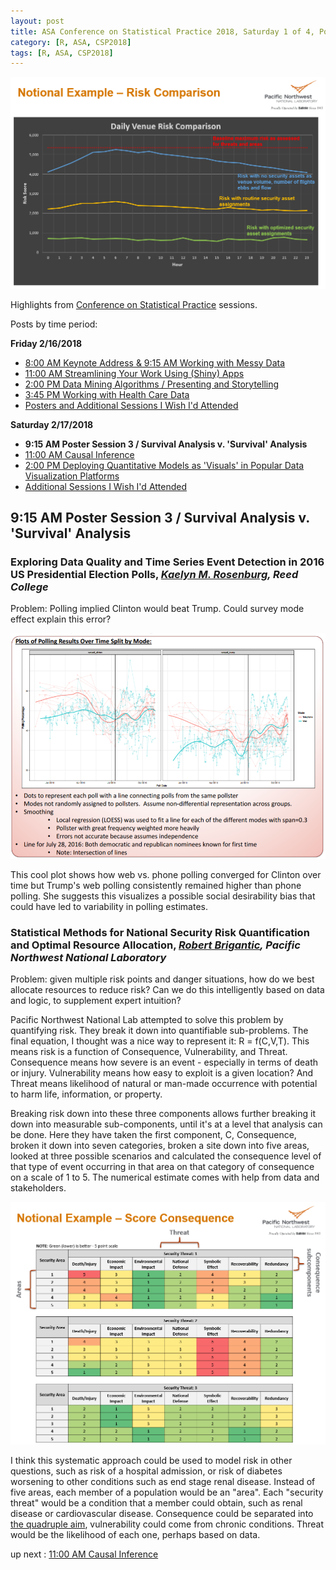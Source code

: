 ```yaml
---
layout: post
title: ASA Conference on Statistical Practice 2018, Saturday 1 of 4, Poster Session 3 / Survival Analysis v. 'Survival' Analysis
category: [R, ASA, CSP2018]
tags: [R, ASA, CSP2018]
---
```


![Security01](/images/security01.png)

Highlights from [Conference on Statistical Practice](https://ww2.amstat.org/meetings/csp/2018/index.cfm) sessions. 

Posts by time period:

**Friday 2/16/2018**
* [8:00 AM Keynote Address & 9:15 AM Working with Messy Data](https://dgarmat.github.io/CSP2018-Fri-8am/)
* [11:00 AM Streamlining Your Work Using (Shiny) Apps](https://dgarmat.github.io/CSP2018-Fri-11am/)
* [2:00 PM Data Mining Algorithms / Presenting and Storytelling](https://dgarmat.github.io/CSP2018-Fri-2pm/)
* [3:45 PM Working with Health Care Data](https://dgarmat.github.io/CSP2018-Fri-345pm/)
* [Posters and Additional Sessions I Wish I'd Attended](https://dgarmat.github.io/CSP2018-Fri-Additional/)

**Saturday 2/17/2018**
* **9:15 AM Poster Session 3 / Survival Analysis v. 'Survival' Analysis**
* [11:00 AM Causal Inference](https://dgarmat.github.io/CSP2018-Sat-11am/)
* [2:00 PM Deploying Quantitative Models as 'Visuals' in Popular Data Visualization Platforms](https://dgarmat.github.io/CSP2018-Sat-2pm/)
* [Additional Sessions I Wish I'd Attended](https://dgarmat.github.io/CSP2018-Sat-Additional/)


## 9:15 AM Poster Session 3 / Survival Analysis v. 'Survival' Analysis

### Exploring Data Quality and Time Series Event Detection in 2016 US Presidential Election Polls, *[Kaelyn	M.	Rosenburg](https://ww2.amstat.org/meetings/csp/2018/onlineprogram/AbstractDetails.cfm?AbstractID=303685), Reed College*
Problem: Polling implied Clinton would beat Trump. Could survey mode effect explain this error? 

![Polling Clinton v. Trump by phone and by web](/images/clintontrumppolls.png "Polling over time")

This cool plot shows how web vs. phone polling converged for Clinton over time but Trump's web polling consistently remained higher than phone polling. She suggests this visualizes a possible social desirability bias that could have led to variability in polling estimates.

### Statistical Methods for National Security Risk Quantification and Optimal Resource Allocation, *[Robert Brigantic](https://www.pnnl.gov/science/staff/staff_info.asp?staff_num=8633), Pacific Northwest National Laboratory*

Problem: given multiple risk points and danger situations, how do we best allocate resources to reduce risk? Can we do this intelligently based on data and logic, to supplement expert intuition? 

Pacific Northwest National Lab attempted to solve this problem by quantifying risk. They break it down into quantifiable sub-problems. The final equation, I thought was a nice way to represent it: R = f(C,V,T). This means risk is a function of Consequence, Vulnerability, and Threat. Consequence means how severe is an event - especially in terms of death or injury. Vulnerability means how easy to exploit is a given location? And Threat means likelihood of natural or man-made occurrence with potential to harm life, information, or property.

Breaking risk down into these three components allows further breaking it down into measurable sub-components, until it's at a level that analysis can be done. Here they have taken the first component, C, Consequence, broken it down into seven categories, broken a site down into five areas, looked at three possible scenarios and calculated the consequence level of that type of event occurring in that area on that category of consequence on a scale of 1 to 5. The numerical estimate comes with help from data and stakeholders.

![Breaking down risk](/images/pnnl01.png "Risk heat map")

I think this systematic approach could be used to model risk in other questions, such as risk of a hospital admission, or risk of diabetes worsening to other conditions such as end stage renal disease. Instead of five areas, each member of a population would be an "area". Each "security threat" would be a condition that a member could obtain, such as renal disease or cardiovascular disease. Consequence could be separated into [the quadruple aim](http://www.annfammed.org/content/12/6/573.full), vulnerability could come from chronic conditions. Threat would be the likelihood of each one, perhaps based on data.

up next : [11:00 AM Causal Inference](https://dgarmat.github.io/CSP2018-Sat-11am/)
